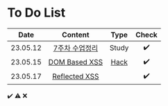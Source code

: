# To Do List

|Date|Content|Type|Check|
|:------:|:----------:|:---:|:---:|
|23.05.12|[7주차 수업정리](https://github.com/yws-318/Penetration-Testing/blob/main/Master%20Plan/Week%207/7%EC%A3%BC%EC%B0%A8%20%EC%88%98%EC%97%85%EC%A0%95%EB%A6%AC.md)|Study|✔️|
|23.05.15|[DOM Based XSS](https://github.com/yws-318/Penetration-Testing/blob/main/Master%20Plan/Week%207/Hack/DOM%20Based%20XSS.md)|[Hack](https://github.com/yws-318/Penetration-Testing/tree/main/Master%20Plan/Week%207/Hack)|✔️|
|23.05.17|[Reflected XSS](https://github.com/yws-318/Penetration-Testing/blob/main/Master%20Plan/Week%207/Hack/Reflected%20XSS.md)||✔️|




✔️ ⚠️ ❌